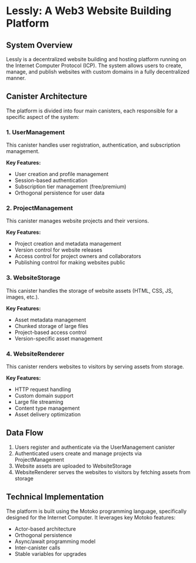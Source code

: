 # Lessly: A Web3 Website Building Platform

## System Overview

Lessly is a decentralized website building and hosting platform running on the Internet Computer Protocol (ICP). The system allows users to create, manage, and publish websites with custom domains in a fully decentralized manner.

## Canister Architecture

The platform is divided into four main canisters, each responsible for a specific aspect of the system:

### 1. UserManagement

This canister handles user registration, authentication, and subscription management.

**Key Features:**
- User creation and profile management
- Session-based authentication
- Subscription tier management (free/premium)
- Orthogonal persistence for user data

### 2. ProjectManagement

This canister manages website projects and their versions.

**Key Features:**
- Project creation and metadata management
- Version control for website releases
- Access control for project owners and collaborators
- Publishing control for making websites public

### 3. WebsiteStorage

This canister handles the storage of website assets (HTML, CSS, JS, images, etc.).

**Key Features:**
- Asset metadata management
- Chunked storage of large files
- Project-based access control
- Version-specific asset management

### 4. WebsiteRenderer

This canister renders websites to visitors by serving assets from storage.

**Key Features:**
- HTTP request handling
- Custom domain support
- Large file streaming
- Content type management
- Asset delivery optimization

## Data Flow

1. Users register and authenticate via the UserManagement canister
2. Authenticated users create and manage projects via ProjectManagement
3. Website assets are uploaded to WebsiteStorage
4. WebsiteRenderer serves the websites to visitors by fetching assets from storage

## Technical Implementation

The platform is built using the Motoko programming language, specifically designed for the Internet Computer. It leverages key Motoko features:

- Actor-based architecture
- Orthogonal persistence
- Async/await programming model
- Inter-canister calls
- Stable variables for upgrades 